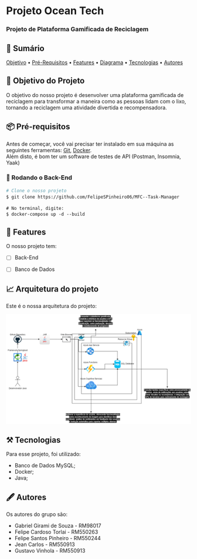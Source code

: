 # Projeto Ocean Tech

<h3>Projeto de Plataforma Gamificada de Reciclagem</h3>


## 📄 Sumário
<p>
 <a href="#objetivo-do-projeto">Objetivo</a> •
 <a href="#-pré-requisitos">Pré-Requisitos</a> • 
 <a href="#-features">Features</a> • 
 <a href="#-diagrama-de-desenvolvimento">Diagrama</a> • 
 <a href="#️-tecnologias">Tecnologias</a> •  
 <a href="#️-autores">Autores</a>
</p>

## 📌 Objetivo do Projeto
<p>O objetivo do nosso projeto é desenvolver uma plataforma gamificada de reciclagem para transformar a maneira como as pessoas lidam com o lixo, tornando a reciclagem uma atividade divertida e recompensadora.   </p>


## 📦 Pré-requisitos
Antes de começar, você vai precisar ter instalado em sua máquina as seguintes ferramentas:
[Git](https://git-scm.com), [Docker](https://www.docker.com/).<br>
Além disto, é bom ter um software de testes de API (Postman, Insomnia, Yaak)


### 🎲 Rodando o Back-End

```bash
# Clone o nosso projeto
$ git clone https://github.com/FelipeSPinheiro06/MFC--Task-Manager
```

```docker
# No terminal, digite:
$ docker-compose up -d --build
```

## 💫 Features

O nosso projeto tem:

- [ ] Back-End
- [ ] Banco de Dados


## 📈 Arquitetura do projeto

<p>Este é o nossa arquitetura do projeto:</p>

<img src="/images/Diagrama Global Solution.drawio.png"/>


## ⚒️ Tecnologias

Para esse projeto, foi utilizado:

- Banco de Dados MySQL;
- Docker;
- Java;


## 🖋️ Autores

Os autores do grupo são:

- Gabriel Girami de Souza - RM98017
- Felipe Cardoso Torlai - RM550263
- Felipe Santos Pinheiro - RM550244
- Jean Carlos - RM550913
- Gustavo Vinhola - RM550913
